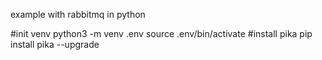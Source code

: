 example with rabbitmq in python

#init venv
python3 -m venv .env
source .env/bin/activate
#install pika
pip install pika --upgrade
